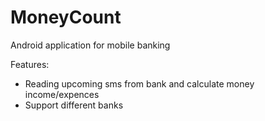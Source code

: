 MoneyCount
==========

Android application for mobile banking

Features:
- Reading upcoming sms from bank and calculate money income/expences
- Support different banks
